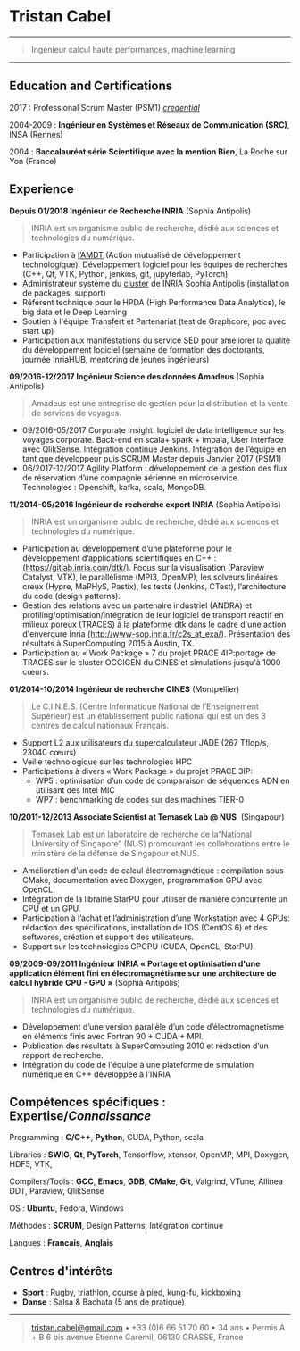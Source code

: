 Tristan Cabel
============

----

> Ingénieur calcul haute performances, machine learning

----

Education and Certifications
---------

2017
: Professional Scrum Master (PSM1) *[credential](https://www.scrum.org/user/277006)*

2004-2009
:   **Ingénieur en Systèmes et Réseaux de Communication (SRC)**, INSA (Rennes)

2004
:   **Baccalauréat série Scientifique avec la mention Bien**, La Roche sur Yon (France)

Experience
----------

**Depuis 01/2018 Ingénieur de Recherche INRIA** (Sophia Antipolis)
> INRIA est un organisme public de recherche, dédié aux sciences et technologies du numérique.

* Participation à [l’AMDT](https://iww.inria.fr/sed-sophia/fr/amdt/) (Action mutualisé de développement technologique). Développement logiciel pour les équipes de recherches (C++, Qt, VTK, Python, jenkins, git, jupyterlab, PyTorch)
* Administrateur système du [cluster](https://wiki.inria.fr/ClustersSophia/Clusters_Home) de INRIA Sophia Antipolis (installation de packages, support)
* Référent technique pour le HPDA (High Performance Data Analytics), le big data et le Deep Learning
* Soutien à l'équipe Transfert et Partenariat (test de Graphcore, poc avec start up)
* Participation aux manifestations du service SED pour améliorer la qualité du développement logiciel (semaine de formation des doctorants, journée InriaHUB, mentoring de jeunes ingénieurs)


**09/2016-12/2017 Ingénieur Science des données Amadeus** (Sophia Antipolis)
> Amadeus est une entreprise de gestion pour la distribution et la vente de services de voyages.

* 09/2016-05/2017 Corporate Insight: logiciel de data intelligence sur les voyages corporate. Back-end en scala+ spark + impala, User Interface avec QlikSense. Intégration continue Jenkins. Intégration de l’équipe en tant que développeur puis SCRUM Master depuis Janvier 2017 (PSM1)
* 06/2017-12/2017 Agility Platform : développement de la gestion des flux de réservation d’une compagnie aérienne en microservice. Technologies : Openshift, kafka, scala, MongoDB.


**11/2014-05/2016	Ingénieur de recherche expert INRIA** (Sophia Antipolis)
> INRIA est un organisme public de recherche, dédié aux sciences et technologies du numérique.

 * Participation au développement d’une plateforme pour le développement d’applications scientifiques en C++ : (https://gitlab.inria.com/dtk/). Focus sur la visualisation (Paraview Catalyst, VTK), le parallélisme (MPI3, OpenMP), les solveurs linéaires creux (Hypre, MaPHyS, Pastix), les tests (Jenkins, CTest), l’architecture du code (design patterns).
 * Gestion des relations avec un partenaire industriel (ANDRA) et profiling/optimisation/intégration de leur logiciel de transport réactif en milieux poreux (TRACES) à la plateforme dtk dans le cadre d'une action d'envergure Inria (http://www-sop.inria.fr/c2s_at_exa/). Présentation des résultats à SuperComputing 2015 à Austin, TX.
 * Participation au « Work Package » 7 du projet PRACE 4IP:portage de TRACES sur le cluster OCCIGEN du CINES et simulations jusqu'à 1000 cœurs.


**01/2014-10/2014	Ingénieur de recherche CINES** (Montpellier)
> Le C.I.N.E.S. (Centre Informatique National de l’Enseignement Supérieur) est un établissement public national qui est un des 3 centres de calcul nationaux Français.

* Support L2 aux utilisateurs du supercalculateur JADE (267 Tflop/s, 23040 cœurs)
* Veille technologique sur les technologies HPC
* Participations à divers « Work Package » du projet PRACE 3IP:
   - WP5 : optimisation d’un code de comparaison de séquences ADN en utilisant des Intel MIC
   - WP7 : benchmarking de codes sur des machines TIER-0


**10/2011-12/2013	Associate Scientist at Temasek Lab @ NUS**  (Singapour)
> Temasek Lab est un laboratoire de recherche de la“National University of Singapore” (NUS) promouvant les collaborations entre le ministère de la défense de Singapour et NUS.

* Amélioration d’un code de calcul électromagnétique : compilation sous CMake, documentation avec Doxygen, programmation GPU avec OpenCL.
* Intégration de la librairie StarPU pour utiliser de manière concurrente un CPU et un GPU.
* Participation à l’achat et l’administration d’une Workstation avec 4 GPUs: rédaction des spécifications, installation de l’OS (CentOS 6) et des softwares, création et support des utilisateurs.
* Support sur les technologies GPGPU (CUDA, OpenCL, StarPU).


**09/2009-09/2011	Ingénieur INRIA « Portage et optimisation d'une application élément fini en électromagnétisme sur une architecture de calcul hybride CPU - GPU »** (Sophia Antipolis)
> INRIA est un organisme public de recherche, dédié aux sciences et technologies du numérique.

* Développement d’une version parallèle d’un code d’électromagnétisme en éléments finis avec Fortran 90 + CUDA + MPI.
* Publication des résultats à SuperComputing 2010 et rédaction d’un rapport de recherche.
* Intégration du code de l'équipe à une plateforme de simulation numérique en C++ développée à l’INRIA


Compétences spécifiques : **Expertise**/*Connaissance*
--------------------

Programming
: **C/C++**, **Python**, CUDA, Python, scala

Libraries
: **SWIG**, **Qt**, **PyTorch**, Tensorflow, xtensor, OpenMP, MPI, Doxygen, HDF5, VTK,

Compilers/Tools
: **GCC**, **Emacs**, **GDB**, **CMake**, **Git**, Valgrind, VTune, Allinea DDT, Paraview, QlikSense

OS
: **Ubuntu**, Fedora, Windows

Méthodes
: **SCRUM**, Design Patterns, Intégration continue

Langues
: **Francais**, **Anglais**


Centres d'intérêts
---------

* **Sport** :	Rugby, triathlon, course à pied, kung-fu, kickboxing
* **Danse** :	Salsa & Bachata (5 ans de pratique)

----

> <tristan.cabel@gmail.com> • +33 (0)6 66 51 70 60 • 34 ans • Permis A + B
> 6 bis avenue Etienne Caremil, 06130 GRASSE, France
